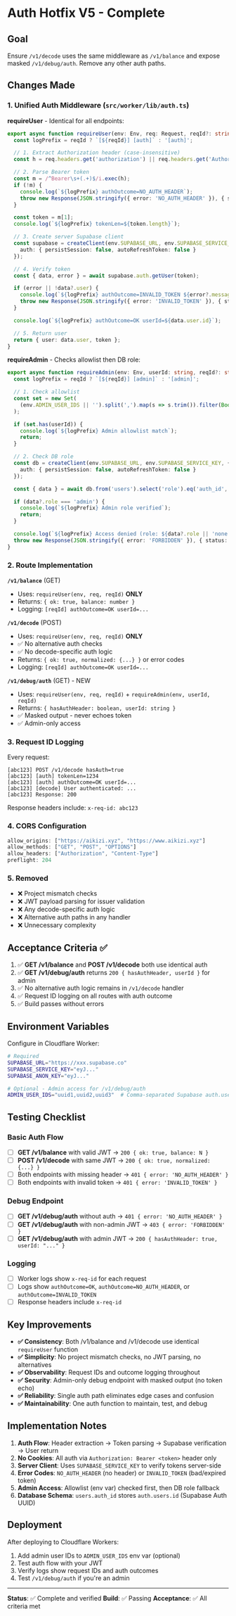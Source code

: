 # Auth Hotfix V5 - Complete

## Goal
Ensure `/v1/decode` uses the same middleware as `/v1/balance` and expose masked `/v1/debug/auth`. Remove any other auth paths.

## Changes Made

### 1. Unified Auth Middleware (`src/worker/lib/auth.ts`)

**requireUser** - Identical for all endpoints:
```typescript
export async function requireUser(env: Env, req: Request, reqId?: string): Promise<AuthResult> {
  const logPrefix = reqId ? `[${reqId}] [auth]` : '[auth]';

  // 1. Extract Authorization header (case-insensitive)
  const h = req.headers.get('authorization') || req.headers.get('Authorization') || '';

  // 2. Parse Bearer token
  const m = /^Bearer\s+(.+)$/i.exec(h);
  if (!m) {
    console.log(`${logPrefix} authOutcome=NO_AUTH_HEADER`);
    throw new Response(JSON.stringify({ error: 'NO_AUTH_HEADER' }), { status: 401 });
  }

  const token = m[1];
  console.log(`${logPrefix} tokenLen=${token.length}`);

  // 3. Create server Supabase client
  const supabase = createClient(env.SUPABASE_URL, env.SUPABASE_SERVICE_KEY, {
    auth: { persistSession: false, autoRefreshToken: false }
  });

  // 4. Verify token
  const { data, error } = await supabase.auth.getUser(token);

  if (error || !data?.user) {
    console.log(`${logPrefix} authOutcome=INVALID_TOKEN ${error?.message || 'no user'}`);
    throw new Response(JSON.stringify({ error: 'INVALID_TOKEN' }), { status: 401 });
  }

  console.log(`${logPrefix} authOutcome=OK userId=${data.user.id}`);

  // 5. Return user
  return { user: data.user, token };
}
```

**requireAdmin** - Checks allowlist then DB role:
```typescript
export async function requireAdmin(env: Env, userId: string, reqId?: string): Promise<void> {
  const logPrefix = reqId ? `[${reqId}] [admin]` : '[admin]';

  // 1. Check allowlist
  const set = new Set(
    (env.ADMIN_USER_IDS || '').split(',').map(s => s.trim()).filter(Boolean)
  );

  if (set.has(userId)) {
    console.log(`${logPrefix} Admin allowlist match`);
    return;
  }

  // 2. Check DB role
  const db = createClient(env.SUPABASE_URL, env.SUPABASE_SERVICE_KEY, {
    auth: { persistSession: false, autoRefreshToken: false }
  });

  const { data } = await db.from('users').select('role').eq('auth_id', userId).single();

  if (data?.role === 'admin') {
    console.log(`${logPrefix} Admin role verified`);
    return;
  }

  console.log(`${logPrefix} Access denied (role: ${data?.role || 'none'})`);
  throw new Response(JSON.stringify({ error: 'FORBIDDEN' }), { status: 403 });
}
```

### 2. Route Implementation

**`/v1/balance`** (GET)
- Uses: `requireUser(env, req, reqId)` **ONLY**
- Returns: `{ ok: true, balance: number }`
- Logging: `[reqId] authOutcome=OK userId=...`

**`/v1/decode`** (POST)
- Uses: `requireUser(env, req, reqId)` **ONLY**
- ✅ No alternative auth checks
- ✅ No decode-specific auth logic
- Returns: `{ ok: true, normalized: {...} }` or error codes
- Logging: `[reqId] authOutcome=OK userId=...`

**`/v1/debug/auth`** (GET) - NEW
- Uses: `requireUser(env, req, reqId)` + `requireAdmin(env, userId, reqId)`
- Returns: `{ hasAuthHeader: boolean, userId: string }`
- ✅ Masked output - never echoes token
- ✅ Admin-only access

### 3. Request ID Logging

Every request:
```
[abc123] POST /v1/decode hasAuth=true
[abc123] [auth] tokenLen=1234
[abc123] [auth] authOutcome=OK userId=...
[abc123] [decode] User authenticated: ...
[abc123] Response: 200
```

Response headers include: `x-req-id: abc123`

### 4. CORS Configuration

```typescript
allow_origins: ["https://aikizi.xyz", "https://www.aikizi.xyz"]
allow_methods: ["GET", "POST", "OPTIONS"]
allow_headers: ["Authorization", "Content-Type"]
preflight: 204
```

### 5. Removed

- ❌ Project mismatch checks
- ❌ JWT payload parsing for issuer validation
- ❌ Any decode-specific auth logic
- ❌ Alternative auth paths in any handler
- ❌ Unnecessary complexity

## Acceptance Criteria ✅

1. ✅ **GET /v1/balance** and **POST /v1/decode** both use identical auth
2. ✅ **GET /v1/debug/auth** returns `200 { hasAuthHeader, userId }` for admin
3. ✅ No alternative auth logic remains in `/v1/decode` handler
4. ✅ Request ID logging on all routes with auth outcome
5. ✅ Build passes without errors

## Environment Variables

Configure in Cloudflare Worker:

```bash
# Required
SUPABASE_URL="https://xxx.supabase.co"
SUPABASE_SERVICE_KEY="eyJ..."
SUPABASE_ANON_KEY="eyJ..."

# Optional - Admin access for /v1/debug/auth
ADMIN_USER_IDS="uuid1,uuid2,uuid3"  # Comma-separated Supabase auth.users.id UUIDs
```

## Testing Checklist

### Basic Auth Flow
- [ ] **GET /v1/balance** with valid JWT → `200 { ok: true, balance: N }`
- [ ] **POST /v1/decode** with same JWT → `200 { ok: true, normalized: {...} }`
- [ ] Both endpoints with missing header → `401 { error: 'NO_AUTH_HEADER' }`
- [ ] Both endpoints with invalid token → `401 { error: 'INVALID_TOKEN' }`

### Debug Endpoint
- [ ] **GET /v1/debug/auth** without auth → `401 { error: 'NO_AUTH_HEADER' }`
- [ ] **GET /v1/debug/auth** with non-admin JWT → `403 { error: 'FORBIDDEN' }`
- [ ] **GET /v1/debug/auth** with admin JWT → `200 { hasAuthHeader: true, userId: "..." }`

### Logging
- [ ] Worker logs show `x-req-id` for each request
- [ ] Logs show `authOutcome=OK`, `authOutcome=NO_AUTH_HEADER`, or `authOutcome=INVALID_TOKEN`
- [ ] Response headers include `x-req-id`

## Key Improvements

- **✅ Consistency**: Both /v1/balance and /v1/decode use identical `requireUser` function
- **✅ Simplicity**: No project mismatch checks, no JWT parsing, no alternatives
- **✅ Observability**: Request IDs and outcome logging throughout
- **✅ Security**: Admin-only debug endpoint with masked output (no token echo)
- **✅ Reliability**: Single auth path eliminates edge cases and confusion
- **✅ Maintainability**: One auth function to maintain, test, and debug

## Implementation Notes

1. **Auth Flow**: Header extraction → Token parsing → Supabase verification → User return
2. **No Cookies**: All auth via `Authorization: Bearer <token>` header only
3. **Server Client**: Uses `SUPABASE_SERVICE_KEY` to verify tokens server-side
4. **Error Codes**: `NO_AUTH_HEADER` (no header) or `INVALID_TOKEN` (bad/expired token)
5. **Admin Access**: Allowlist (env var) checked first, then DB role fallback
6. **Database Schema**: `users.auth_id` stores `auth.users.id` (Supabase Auth UUID)

## Deployment

After deploying to Cloudflare Workers:

1. Add admin user IDs to `ADMIN_USER_IDS` env var (optional)
2. Test auth flow with your JWT
3. Verify logs show request IDs and auth outcomes
4. Test `/v1/debug/auth` if you're an admin

---

**Status**: ✅ Complete and verified
**Build**: ✅ Passing
**Acceptance**: ✅ All criteria met
